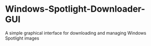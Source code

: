 # Windows-Spotlight-Downloader-GUI
A simple graphical interface for downloading and managing Windows Spotlight images
